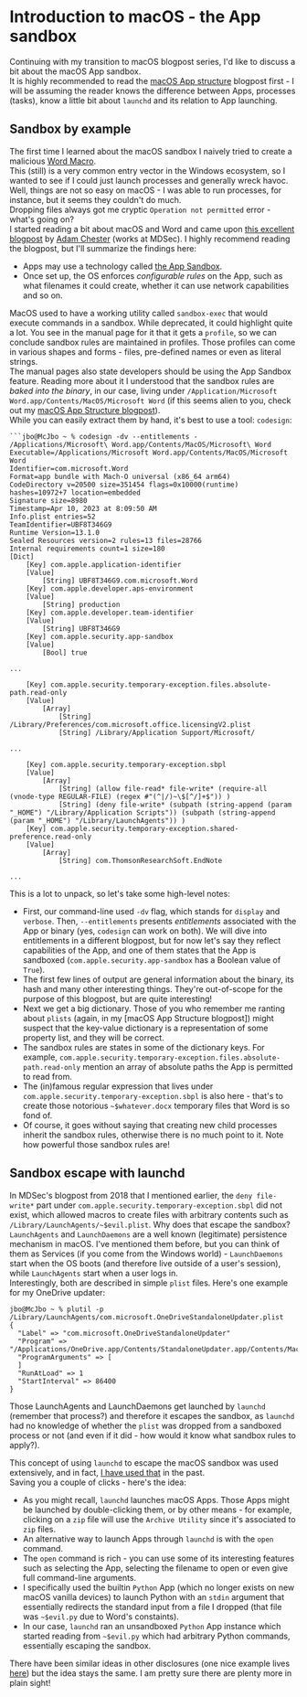 # Introduction to macOS - the App sandbox
Continuing with my transition to macOS blogpost series, I'd like to discuss a bit about the macOS App sandbox.  
It is highly recommended to read the [macOS App structure](https://github.com/yo-yo-yo-jbo/macos_app_structure) blogpost first - I will be assuming the reader knows the difference between Apps, processes (tasks), know a little bit about `launchd` and its relation to App launching.

## Sandbox by example
The first time I learned about the macOS sandbox I naively tried to create a malicious [Word Macro](https://support.microsoft.com/en-us/office/create-or-run-a-macro-c6b99036-905c-49a6-818a-dfb98b7c3c9c).  
This (still) is a very common entry vector in the Windows ecosystem, so I wanted to see if I could just launch processes and generally wreck havoc.  
Well, things are not so easy on macOS - I was able to run processes, for instance, but it seems they couldn't do much.  
Dropping files always got me cryptic `Operation not permitted` error - what's going on?  
I started reading a bit about macOS and Word and came upon [this excellent blogpost](https://www.mdsec.co.uk/2018/08/escaping-the-sandbox-microsoft-office-on-macos/) by [Adam Chester](https://twitter.com/_xpn_) (works at MDSec). I highly recommend reading the blogpost, but I'll summarize the findings here:
- Apps may use a technology called [the App Sandbox](https://developer.apple.com/documentation/security/app_sandbox).
- Once set up, the OS enforces *configurable rules* on the App, such as what filenames it could create, whether it can use network capabilities and so on.

MacOS used to have a working utility called `sandbox-exec` that would execute commands in a sandbox. While deprecated, it could highlight quite a lot. You see in the manual page for it that it gets a `profile`, so we can conclude sandbox rules are maintained in profiles. Those profiles can come in various shapes and forms - files, pre-defined names or even as literal strings.  
The manual pages also state developers should be using the App Sandbox feature. Reading more about it I understood that the sandbox rules are *baked into the binary*, in our case, living under `/Application/Microsoft Word.app/Contents/MacOS/Microsoft Word` (if this seems alien to you, check out my [macOS App Structure blogpost](https://github.com/yo-yo-yo-jbo/macos_app_structure/)).  
While you can easily extract them by hand, it's best to use a tool: `codesign`:

```shell
```jbo@McJbo ~ % codesign -dv --entitlements - /Applications/Microsoft\ Word.app/Contents/MacOS/Microsoft\ Word
Executable=/Applications/Microsoft Word.app/Contents/MacOS/Microsoft Word
Identifier=com.microsoft.Word
Format=app bundle with Mach-O universal (x86_64 arm64)
CodeDirectory v=20500 size=351454 flags=0x10000(runtime) hashes=10972+7 location=embedded
Signature size=8980
Timestamp=Apr 10, 2023 at 8:09:50 AM
Info.plist entries=52
TeamIdentifier=UBF8T346G9
Runtime Version=13.1.0
Sealed Resources version=2 rules=13 files=28766
Internal requirements count=1 size=180
[Dict]
	[Key] com.apple.application-identifier
	[Value]
		[String] UBF8T346G9.com.microsoft.Word
	[Key] com.apple.developer.aps-environment
	[Value]
		[String] production
	[Key] com.apple.developer.team-identifier
	[Value]
		[String] UBF8T346G9
	[Key] com.apple.security.app-sandbox
	[Value]
		[Bool] true
    
...

	[Key] com.apple.security.temporary-exception.files.absolute-path.read-only
	[Value]
		[Array]
			[String] /Library/Preferences/com.microsoft.office.licensingV2.plist
			[String] /Library/Application Support/Microsoft/
      
...

	[Key] com.apple.security.temporary-exception.sbpl
	[Value]
		[Array]
			[String] (allow file-read* file-write* (require-all (vnode-type REGULAR-FILE) (regex #"(^|/)~\$[^/]+$")) )
			[String] (deny file-write* (subpath (string-append (param "_HOME") "/Library/Application Scripts")) (subpath (string-append (param "_HOME") "/Library/LaunchAgents")) )
	[Key] com.apple.security.temporary-exception.shared-preference.read-only
	[Value]
		[Array]
			[String] com.ThomsonResearchSoft.EndNote
			
...
```

This is a lot to unpack, so let's take some high-level notes:
- First, our command-line used `-dv` flag, which stands for `display` and `verbose`. Then, `--entitlements` presents *entitlements* associated with the App or binary (yes, `codesign` can work on both). We will dive into entitlements in a different blogpost, but for now let's say they reflect capabilities of the App, and one of them states that the App is sandboxed (`com.apple.security.app-sandbox` has a Boolean value of `True`).
- The first few lines of output are general information about the binary, its hash and many other interesting things. They're out-of-scope for the purpose of this blogpost, but are quite interesting!
- Next we get a big dictionary. Those of you who remember me ranting about `plists` (again, in my [macOS App Structure blogpost]) might suspect that the key-value dictionary is a representation of some property list, and they will be correct.
- The sandbox rules are states in some of the dictionary keys. For example, `com.apple.security.temporary-exception.files.absolute-path.read-only` mention an array of absolute paths the App is permitted to read from.
- The (in)famous regular expression that lives under `com.apple.security.temporary-exception.sbpl` is also here - that's to create those notorious `~$whatever.docx` temporary files that Word is so fond of.
- Of course, it goes without saying that creating new child processes inherit the sandbox rules, otherwise there is no much point to it.
Note how powerful those sandbox rules are!

## Sandbox escape with launchd
In MDSec's blogpost from 2018 that I mentioned earlier, the `deny file-write*` part under `com.apple.security.temporary-exception.sbpl` did not exist, which allowed macros to create files with arbitrary contents such as `/Library/LaunchAgents/~$evil.plist`. Why does that escape the sandbox?  
`LaunchAgents` and `LaunchDaemons` are a well known (legitimate) persistence mechanism in macOS. I've mentioned them before, but you can think of them as Services (if you come from the Windows world) - `LaunchDaemons` start when the OS boots (and therefore live outside of a user's session), while `LaunchAgents` start when a user logs in.  
Interestingly, both are described in simple `plist` files. Here's one example for my OneDrive updater:
```shell
jbo@McJbo ~ % plutil -p /Library/LaunchAgents/com.microsoft.OneDriveStandaloneUpdater.plist
{
  "Label" => "com.microsoft.OneDriveStandaloneUpdater"
  "Program" => "/Applications/OneDrive.app/Contents/StandaloneUpdater.app/Contents/MacOS/OneDriveStandaloneUpdater"
  "ProgramArguments" => [
  ]
  "RunAtLoad" => 1
  "StartInterval" => 86400
}
```

Those LaunchAgents and LaunchDaemons get launched by `launchd` (remember that process?) and therefore it escapes the sandbox, as `launchd` had no knowledge of whether the `plist` was dropped from a sandboxed process or not (and even if it did - how would it know what sandbox rules to apply?).

This concept of using `launchd` to escape the macOS sandbox was used extensively, and in fact, [I have used that](https://www.microsoft.com/en-us/security/blog/2022/07/13/uncovering-a-macos-app-sandbox-escape-vulnerability-a-deep-dive-into-cve-2022-26706/) in the past.  
Saving you a couple of clicks - here's the idea:
- As you might recall, `launchd` launches macOS Apps. Those Apps might be launched by double-clicking them, or by other means - for example, clicking on a `zip` file will use the `Archive Utility` since it's associated to `zip` files.
- An alternative way to launch Apps through `launchd` is with the `open` command.
- The `open` command is rich - you can use some of its interesting features such as selecting the App, selecting the filename to open or even give full command-line arguments.
- I specifically used the builtin `Python` App (which no longer exists on new macOS vanilla devices) to launch Python with an `stdin` argument that essentially redirects the standard input from a file I dropped (that file was `~$evil.py` due to Word's constaints).
- In our case, `launchd` ran an unsandboxed `Python` App instance which started reading from `~$evil.py` which had arbitrary Python commands, essentially escaping the sandbox.

There have been similar ideas in other disclosures (one nice example lives [here](https://desi-jarvis.medium.com/office365-macos-sandbox-escape-fcce4fa4123c)) but the idea stays the same. I am pretty sure there are plenty more in plain sight!

